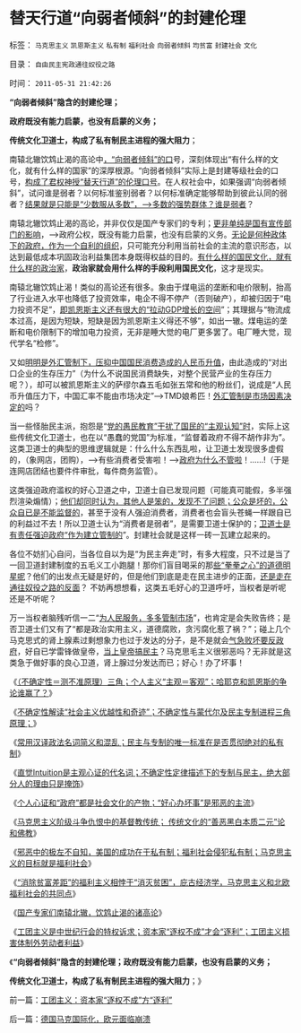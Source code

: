 # 替天行道“向弱者倾斜”的封建伦理

标签： `马克思主义` `凯恩斯主义` `私有制` `福利社会` `向弱者倾斜` `均贫富` `封建社会` `文化` 

目录： `自由民主宪政通往奴役之路`

时间： `2011-05-31 21:42:26`

**“向弱者倾斜”隐含的封建伦理；**

**政府既没有能力启蒙，也没有启蒙的义务；**

**传统文化卫道士，构成了私有制民主进程的强大阻力**；

南辕北辙饮鸩止渴的高论中[，“向弱者倾斜”的口](../../../2011/1/27/“向弱者倾斜＝向弱者投资”造就“全民弱者”.md)号，深刻体现出“有什么样的文化，就有什么样的国家”的深厚根源。“向弱者倾斜”实际上是封建等级社会的口号，[构成了君权神授“替天行道”的伦理口号](../../../2011/2/1/人道主义如何构筑君权神授？.md)。在人权社会中，如果强调“向弱者倾斜”，试问谁是弱者？以何标准鉴别弱者？以何标准确定能够帮助到彼此认同的弱者？[结果就是只能是“少数服从多数”，——>多数的强势群体？谁是弱者](../../../2011/5/15/美式民主的基础是绝对私有制.md)？

南辕北辙饮鸩止渴的高论，并非仅仅是国产专家们的专利；[更非单纯是国有宣传部门的影响](../../../2010/10/18/权威仅用于意识形态；敌视中国的西方左派；.md)，——>政府公权，既没有能力启蒙，也没有启蒙的义务。[无论是何种政体下的政府，作为一个自利的组织](../../../2009/12/22/公共管理学假定：三权分立要说爱你不容易.md)，只可能充分利用当前社会的主流的意识形态，以达到最低成本巩固政治利益集团本身既得权益的目的。[有什么样的国民文化，就有什么样的政治家](../../../2010/6/25/政治家是开发政治利益的专家.md)，**政治家就会用什么样的手段利用国民文化**，这才是现实。

南辕北辙饮鸩止渴！类似的高论还有很多。象由于煤电运的垄断和电价限制，抬高了行业进入水平也降低了投资效率，电企不得不停产（否则破产），却被归因于“电力投资不足”，[即凯恩斯主义还有很大的“拉动GDP增长的空间](../../../2009/9/20/谢国忠等城镇化拉动GDP论可能灾难性结果.md)”；其理据与“物流成本过高，是因为短缺，短缺是因为凯恩斯主义得还不够”，如出一辙。煤电运的垄断和电价限制下的增加电力投资，无非是睡大觉的电厂更多罢了。电厂睡大觉，现代学名“检修”。

又如[明明是外汇管制下，压抑中国国民消费造成的人民币升值](../../../2011/5/25/人民币国际板“圈了钱，带不走”.md)，由此造成的“对出口企业的生存压力”（为什么不说国民消费缺失，对整个民营产业的生存压力呢？），却可以被凯恩斯主义的萨缪尔森五毛如张五常和他的粉丝们，说成是“人民币升值压力下，中国汇率不能由市场决定”——>TMD娘希匹！[外汇管制是市场因素决定的](../../../2011/5/25/人民币国际板是“藏富于外，藏汇于外”.md)吗？

当一些怪胎民主派，抱怨是“[党的愚民教育”干扰了国民的“主观认知”时](../../../2010/5/25/趋势利益是不能“宣传”出来；预测未来就需要客观性；.md)，实际上这些传统文化卫道士，也在以“愚蠢的党国”为标准，“监督着政府不得不胡作非为”。这类卫道士的典型的思维逻辑就是：什么什么东西乱啦，让卫道士发现很多虚假的，（象网店，团购），——>有些消费者受害啦！——>[政府为什么不管啦](http://blog.sina.com.cn/s/blog_5563a64d0100gfpk.html)！……!（于是连网店团结也要件件审批，每件商务监管）。

这类强迫政府滥权的好心卫道之中，卫道士自已发现问题（可能真可能假，多半强烈渲染煽情）；[他们却同时认为，其他人是笨的，发现不了问题；公众是坏的，公众自已是不能监督的](../../../2010/4/14/不相信党和政府，就要相信人民和民主.md)，甚至于没有人强迫消费者，消费者也会盲头苍蝇一样跟自已的利益过不去！所以卫道士认为“消费者是弱者”，是需要卫道士保护的；[卫道士是有责任强迫政府“作为建立管制的](../../../2010/9/13/中国特色的舆论监督.md)”。封建社会就是这样一砖一瓦建立起来的。

各位不妨扪心自问，当各位自以为是“为民主奔走”时，有多大程度，只不过是当了一回卫道封建制度的五毛义工小跑腿！那你们盲目喝采的那[些“拳拳之心”的道德明星呢](../../../2010/8/26/刊登无良照《挟尸要价》涉嫌违法犯罪.md)？他们的出发点无疑是好的，但是他们到底是走在民主进步的正面，[还是走在通往奴役之路的反面](http://darthvad.blog.sohu.com/157238808.html)？ 不妨再想想看，这类五毛好心的卫道呼吁，当权者是听呢还是不听呢？

万一当权者脑残听信一二“[为人民服务，多多管制市场](../../../2008/11/27/的哥要罢工：行政垄断不是市场管理.md)”，也肯定是会失败告终；是否卫道士们又有了“都是政治实用主义，道德腐败，贪污腐化惹了祸？”；碰上几个马克思式的肾上腺素过剩想象力也过于发达的分子，是不是就会[气急败坏要反政府](../../../2010/12/12/不要一味指责政府.md)，好自已学雷锋做皇帝，[当上皇帝搞民主](http://darthvad123.wordpress.com/2011/04/11/%E8%AE%A9%E5%92%B1%E5%BD%93%E4%B8%8A%E7%9A%87%E5%B8%9D%E4%B8%80%E5%AE%9A%E6%90%9E%E6%B0%91%E4%B8%BB/)？马克思毛主义很邪恶吗？无非就是这类急于做好事的良心卫道，肾上腺过分发达而已；好心！办了坏事！

《[（不确定性＝测不准原理）三角；个人主义“主观＝客观”；哈耶克和凯恩斯的争论谁赢了？](../../../2011/5/27/（不确定性＝测不准）三角；哈耶克凯恩斯谁赢了、.md)》

《[不确定性解读“社会主义优越性和奇迹”；不确定性与蒙代尔及民主专制进程三角原理；](../../../2011/5/27/蒙代尔三角和民主进程和奇迹.md)》

《[常用汉译政法名词简义和混乱；民主与专制的唯一标准在是否贯彻绝对的私有制](../../../2011/5/28/英译汉的民主非常乱.md)》

《[直觉Intuition是主观心证的代名词；不确定性定律描述下的专制与民主，绝大部分人的理由只是掩饰](../../../2011/5/28/直觉！不确定性定律下的专制与民主.md)》

《[个人心证和“政府”都是社会文化的产物；“好心办坏事”是邪恶的主流](../../../2011/5/28/“好心办坏事”是邪恶的主流.md)》

《[马克思主义阶级斗争仇恨中的基督教传统； 传统文化的“善恶黑白本质二元”论和佛教](../../../2011/5/30/马克思主义消灭私有财产的“大慈悲心”.md)》

《[邪恶中的极左不自知，美国的成功在于私有制；福利社会侵犯私有制；马克思主义的目标就是福利社会](../../../2011/5/30/不知罪恶真面目，只因身在邪恶中.md)》

《[“消除贫富差距”的福利主义相悖于“消灭贫困”，庇古经济学，马克思主义和北欧福利社会的共同点](../../../2011/5/30/“消除贫富差距”的福利主义制造贫困.md)》

《[国产专家们南辕北辙，饮鸩止渴的诸高论](../../../2011/5/31/专家南辕北辙，饮鸩止渴的高论.md)》

《[工团主义是中世纪行会的特权诉求；资本家“逐权不成”才会“逐利”；工团主义损害体制外劳动者利益](../../../2011/5/31/工团主义：资本家“逐权不成”方“逐利”.md)》

《**“向弱者倾斜”隐含的封建伦理；政府既没有能力启蒙，也没有启蒙的义务；**

**传统文化卫道士，构成了私有制民主进程的强大阻力**；》



前一篇：[工团主义：资本家“逐权不成”方“逐利”](../../../2011/5/31/工团主义：资本家“逐权不成”方“逐利”.md)

后一篇：[德国马克国际化，欧元面临崩溃](../../../2011/6/1/德国马克国际化，欧元面临崩溃.md)